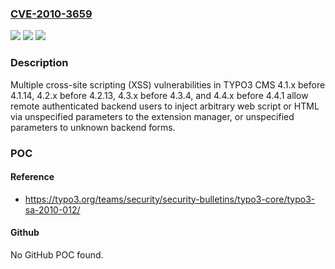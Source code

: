 ### [CVE-2010-3659](https://cve.mitre.org/cgi-bin/cvename.cgi?name=CVE-2010-3659)
![](https://img.shields.io/static/v1?label=Product&message=n%2Fa&color=blue)
![](https://img.shields.io/static/v1?label=Version&message=n%2Fa&color=blue)
![](https://img.shields.io/static/v1?label=Vulnerability&message=n%2Fa&color=brighgreen)

### Description

Multiple cross-site scripting (XSS) vulnerabilities in TYPO3 CMS 4.1.x before 4.1.14, 4.2.x before 4.2.13, 4.3.x before 4.3.4, and 4.4.x before 4.4.1 allow remote authenticated backend users to inject arbitrary web script or HTML via unspecified parameters to the extension manager, or unspecified parameters to unknown backend forms.

### POC

#### Reference
- https://typo3.org/teams/security/security-bulletins/typo3-core/typo3-sa-2010-012/

#### Github
No GitHub POC found.

